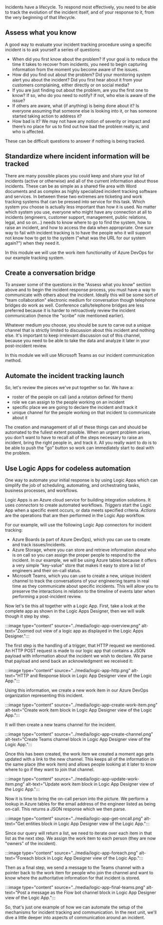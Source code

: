 Incidents have a lifecycle. To respond most effectively, you need to be
able to track the evolution of the incident itself, and of your response to
it, from the very beginning of that lifecycle.

## Assess what you know

A good way to evaluate your incident tracking procedure using a specific
incident is to ask yourself a series of questions:

-   When did you first know about the problem? If your goal is to reduce
    the time it takes to recover from incidents, you need to begin
    capturing information from the moment you become aware of the issues.
-   How did you find out about the problem? Did your monitoring system
    alert you about the incident? Did you first hear about it from your
    customers complaining, either directly or on social media?
-   If you are just finding out about the problem, are you the first one to
    know? If so, who do you need to notify? If not, who else is aware of
    the issue?
-   If others are aware, what (if anything) is being done about it? Is
    everyone assuming that someone else is looking into it, or has someone
    started taking action to address it?
-   How bad is it? We may not have any notion of severity or impact and
    there’s no place for us to find out how bad the problem really is, and
    who is affected.

These can be difficult questions to answer if nothing is being tracked.

## Standardize where incident information will be tracked

There are many possible places you could keep and share your list of
incidents (active or otherwise) and all of the current information about
those incidents. These can be as simple as a shared file area with Word
documents and as complex as highly specialized incident tracking software
and services. In between these two extremes are ticketing and work tracking
systems that can be pressed into service for this task. Which system you
choose is actually less important than how it is used. No matter which
system you use, everyone who might have any connection at all to incidents
(engineers, customer support, management, public relations, legal, and so
on...) needs to know where to go to find the system, how to raise an
incident, and how to access the data when appropriate. One sure way to fail
with incident tracking is to have the people who it will support not know
how to get to the system ("what was the URL for our system again?") when
they need it.

In this module we will use the work item functionality of Azure DevOps for
our example tracking system.

## Create a conversation bridge

To answer some of the questions in the "Assess what you know" section above
and to begin the incident response process, you must have a way to
communicate with others about the incident. Ideally this will be some sort
of "team collaboration" electronic medium for conversation though telephone
bridges do work as well. Conference calls/telephone bridges are less
preferred because it is harder to retroactively review the incident
communication (hence the "scribe" role mentioned earlier).

Whatever medium you choose, you should be sure to carve out a unique
channel that is strictly limited to discussion about this incident and
nothing else. It's important to keep irrelevant discussion out of this
channel, because you need to be able to take the data and analyze it later
in your post-incident review.

In this module we will use Microsoft Teams as our incident communication
method.

## Automate the incident tracking launch

So, let's review the pieces we've put together so far. We have a:

-   roster of the people on call (and a rotation defined for them)
-   role we can assign to the people working on an incident
-   specific place we are going to declare the incident and track it
-   unique channel for the people working on that incident to communicate about it

The creation and management of all of these things can and should be
automated to the fullest extent possible. When an urgent problem arises,
you don't want to have to recall all of the steps necessary to raise an
incident, bring the right people in, and track it. All you really want to
do is to be able to push the "go" button so work can immediately start to
deal with the problem.

## Use Logic Apps for codeless automation

One way to automate your initial response is by using Logic Apps which can
simplify the job of scheduling, automating, and orchestrating tasks,
business processes, and workflows.

Logic Apps is an Azure cloud service for building integration solutions. It
uses _connectors_ to create automated workflows. _Triggers_ start the Logic
App when a specific event occurs, or data meets specified criteria.
_Actions_ are the operations that are then performed in the Logic App
workflow.

For our example, will use the following Logic App connectors for incident
tracking:

-   Azure Boards (a part of Azure DevOps), which you can use to create and
    track issues/incidents.
-   Azure Storage, where you can store and retrieve information about who
    is on call so you can assign the proper people to respond to the
    incident. In our example, we will be using Azure tables because it
    offers a very simple "key-value" store that makes it easy to store a
    list of engineers and their on-call status.
-   Microsoft Teams, which you can use to create a new, unique incident
    channel to track the conversations of your engineering teams in real
    time as they communicate about specific incidents. This will allow you
    to preserve the interactions in relation to the timeline of events
    later when performing a post-incident review.

Now let's tie this all together with a Logic App. First, take a look at the
complete app as shown in the Logic Apps Designer, then we will walk though
it step by step.

:::image type="content" source="../media/logic-app-overview.png" alt-text="Zoomed out view of a logic app as displayed in the Logic Apps Designer.":::

The first step is the handling of a trigger, that HTTP request we
mentioned. An HTTP POST request is made to our logic app that contains a
JSON payload with information about the incident we wish to declare. We
parse that payload and send back an acknowledgment we received it:

:::image type="content" source="../media/logic-app-http.png" alt-text="HTTP and Response block in Logic App Designer view of the Logic App.":::

Using this information, we create a new work item in our Azure DevOps
organization representing this incident.

:::image type="content" source="../media/logic-app-create-work-item.png" alt-text="Create work item block in Logic App Designer view of the Logic App.":::

It will then create a new teams channel for the incident.

:::image type="content" source="../media/logic-app-create-channel.png" alt-text="Create Teams channel block in Logic App Designer view of the Logic App.":::

Once this has been created, the work item we created a moment ago gets
updated with a link to the new channel. This keeps all of the information
in the same place (the work item) and allows people looking at it later to
know where to go if they want to join that channel.

:::image type="content" source="../media/logic-app-update-work-item.png" alt-text="Update work item block in Logic App Designer view of the Logic App.":::

Now it is time to bring the on-call person into the picture. We perform a
lookup in Azure tables for the email address of the engineer listed as being on-call. This returns a JSON response which we then parse.

:::image type="content" source="../media/logic-app-get-oncall.png" alt-text="Get entities block in Logic App Designer view of the Logic App.":::

Since our query will return a list, we need to iterate over each item in that list as the next step. We assign the work item to each person (they are now "owners" of the incident). 

:::image type="content" source="../media/logic-app-foreach.png" alt-text="Foreach block in Logic App Designer view of the Logic App.":::

Then as a final step, we send a message to the Teams channel with a pointer back to the work item for people who join the channel and want to know where the authoritative information for that incident is stored.

:::image type="content" source="../media/logic-app-final-teams.png" alt-text="Post a message as the Flow bot channel block in Logic App Designer view of the Logic App.":::

So, that's just one example of how we can automate the setup of the mechanisms for incident tracking and communication. In the next unit, we'll dive a little deeper into aspects of communication around an incident.
